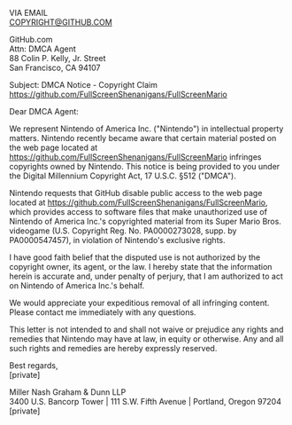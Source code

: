 VIA EMAIL  
COPYRIGHT@GITHUB.COM  

GitHub.com  
Attn: DMCA Agent  
88 Colin P. Kelly, Jr. Street  
San Francisco, CA 94107  

Subject:	DMCA Notice - Copyright Claim  
https://github.com/FullScreenShenanigans/FullScreenMario  

Dear DMCA Agent:

We represent Nintendo of America Inc. ("Nintendo") in intellectual property matters. Nintendo recently became aware that certain material posted on the web page located at https://github.com/FullScreenShenanigans/FullScreenMario infringes copyrights owned by Nintendo. This notice is being provided to you under the Digital Millennium Copyright Act, 17 U.S.C. §512 ("DMCA").

Nintendo requests that GitHub disable public access to the web page located at https://github.com/FullScreenShenanigans/FullScreenMario, which provides access to software files that make unauthorized use of Nintendo of America Inc.'s copyrighted material from its Super Mario Bros. videogame (U.S. Copyright Reg. No. PA0000273028, supp. by PA0000547457), in violation of Nintendo's exclusive rights.

I have good faith belief that the disputed use is not authorized by the copyright owner, its agent, or the law. I hereby state that the information herein is accurate and, under penalty of perjury, that I am authorized to act on Nintendo of America Inc.'s behalf.

We would appreciate your expeditious removal of all infringing content. Please contact me immediately with any questions.

This letter is not intended to and shall not waive or prejudice any rights and remedies that Nintendo may have at law, in equity or otherwise. Any and all such rights and remedies are hereby expressly reserved.

Best regards,  
[private]  

Miller Nash Graham & Dunn LLP  
3400 U.S. Bancorp Tower | 111 S.W. Fifth Avenue | Portland, Oregon 97204  
[private]  
